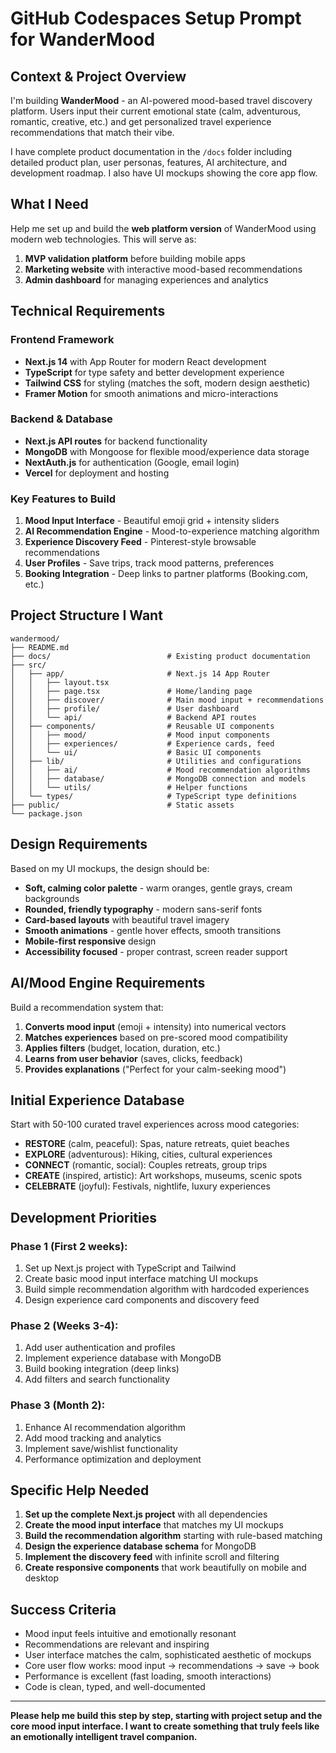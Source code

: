 # GitHub Codespaces Setup Prompt for WanderMood

## Context & Project Overview

I'm building **WanderMood** - an AI-powered mood-based travel discovery platform. Users input their current emotional state (calm, adventurous, romantic, creative, etc.) and get personalized travel experience recommendations that match their vibe.

I have complete product documentation in the `/docs` folder including detailed product plan, user personas, features, AI architecture, and development roadmap. I also have UI mockups showing the core app flow.

## What I Need

Help me set up and build the **web platform version** of WanderMood using modern web technologies. This will serve as:
1. **MVP validation platform** before building mobile apps
2. **Marketing website** with interactive mood-based recommendations
3. **Admin dashboard** for managing experiences and analytics

## Technical Requirements

### Frontend Framework
- **Next.js 14** with App Router for modern React development
- **TypeScript** for type safety and better development experience  
- **Tailwind CSS** for styling (matches the soft, modern design aesthetic)
- **Framer Motion** for smooth animations and micro-interactions

### Backend & Database
- **Next.js API routes** for backend functionality
- **MongoDB** with Mongoose for flexible mood/experience data storage
- **NextAuth.js** for authentication (Google, email login)
- **Vercel** for deployment and hosting

### Key Features to Build
1. **Mood Input Interface** - Beautiful emoji grid + intensity sliders
2. **AI Recommendation Engine** - Mood-to-experience matching algorithm
3. **Experience Discovery Feed** - Pinterest-style browsable recommendations
4. **User Profiles** - Save trips, track mood patterns, preferences
5. **Booking Integration** - Deep links to partner platforms (Booking.com, etc.)

## Project Structure I Want

```
wandermood/
├── README.md
├── docs/                          # Existing product documentation
├── src/
│   ├── app/                       # Next.js 14 App Router
│   │   ├── layout.tsx
│   │   ├── page.tsx               # Home/landing page
│   │   ├── discover/              # Main mood input + recommendations
│   │   ├── profile/               # User dashboard
│   │   └── api/                   # Backend API routes
│   ├── components/                # Reusable UI components
│   │   ├── mood/                  # Mood input components
│   │   ├── experiences/           # Experience cards, feed
│   │   └── ui/                    # Basic UI components
│   ├── lib/                       # Utilities and configurations
│   │   ├── ai/                    # Mood recommendation algorithms
│   │   ├── database/              # MongoDB connection and models
│   │   └── utils/                 # Helper functions
│   └── types/                     # TypeScript type definitions
├── public/                        # Static assets
└── package.json
```

## Design Requirements

Based on my UI mockups, the design should be:
- **Soft, calming color palette** - warm oranges, gentle grays, cream backgrounds
- **Rounded, friendly typography** - modern sans-serif fonts
- **Card-based layouts** with beautiful travel imagery
- **Smooth animations** - gentle hover effects, smooth transitions
- **Mobile-first responsive** design
- **Accessibility focused** - proper contrast, screen reader support

## AI/Mood Engine Requirements

Build a recommendation system that:
1. **Converts mood input** (emoji + intensity) into numerical vectors
2. **Matches experiences** based on pre-scored mood compatibility
3. **Applies filters** (budget, location, duration, etc.)
4. **Learns from user behavior** (saves, clicks, feedback)
5. **Provides explanations** ("Perfect for your calm-seeking mood")

## Initial Experience Database

Start with 50-100 curated travel experiences across mood categories:
- **RESTORE** (calm, peaceful): Spas, nature retreats, quiet beaches
- **EXPLORE** (adventurous): Hiking, cities, cultural experiences
- **CONNECT** (romantic, social): Couples retreats, group trips
- **CREATE** (inspired, artistic): Art workshops, museums, scenic spots
- **CELEBRATE** (joyful): Festivals, nightlife, luxury experiences

## Development Priorities

### Phase 1 (First 2 weeks):
1. Set up Next.js project with TypeScript and Tailwind
2. Create basic mood input interface matching UI mockups
3. Build simple recommendation algorithm with hardcoded experiences
4. Design experience card components and discovery feed

### Phase 2 (Weeks 3-4):
1. Add user authentication and profiles
2. Implement experience database with MongoDB
3. Build booking integration (deep links)
4. Add filters and search functionality

### Phase 3 (Month 2):
1. Enhance AI recommendation algorithm
2. Add mood tracking and analytics
3. Implement save/wishlist functionality
4. Performance optimization and deployment

## Specific Help Needed

1. **Set up the complete Next.js project** with all dependencies
2. **Create the mood input interface** that matches my UI mockups
3. **Build the recommendation algorithm** starting with rule-based matching
4. **Design the experience database schema** for MongoDB
5. **Implement the discovery feed** with infinite scroll and filtering
6. **Create responsive components** that work beautifully on mobile and desktop

## Success Criteria

- Mood input feels intuitive and emotionally resonant
- Recommendations are relevant and inspiring
- User interface matches the calm, sophisticated aesthetic of mockups
- Core user flow works: mood input → recommendations → save → book
- Performance is excellent (fast loading, smooth interactions)
- Code is clean, typed, and well-documented

---

**Please help me build this step by step, starting with project setup and the core mood input interface. I want to create something that truly feels like an emotionally intelligent travel companion.**